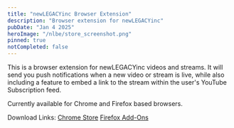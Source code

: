 ```yaml
---
title: "newLEGACYinc Browser Extension"
description: "Browser extension for newLEGACYinc"
pubDate: "Jan 4 2025"
heroImage: "/nlbe/store_screenshot.png"
pinned: true
notCompleted: false
---
```


This is a browser extension for newLEGACYinc videos and streams. It will send you push notifications when a new video or stream is live, while also including a feature to embed a link to the stream within the user's YouTube Subscription feed.

Currently available for Chrome and Firefox based browsers.

Download Links:
[Chrome Store](https://chromewebstore.google.com/detail/newlegacyinc/phmfghceoibmdlhbjhgpedkimpnibmea)
[Firefox Add-Ons](https://addons.mozilla.org/en-GB/firefox/addon/newlegacyinc/)
